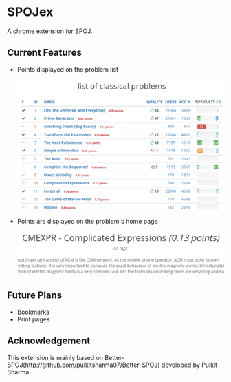 SPOJex
===========

A chrome extension for SPOJ.

Current Features
--------------------
* Points displayed on the problem list

  ![Points displayed beside all problems](https://github.com/igarash1/Better-SPOJ/blob/master/ad_list.png "all classical problems")

* Points are displayed on the problem's home page

  ![Points displayed on the Problem page](https://github.com/igarash1/Better-SPOJ/blob/master/ad_prob.png "problem page")

Future Plans
------------
* Bookmarks
* Print pages

Acknowledgement
-------------
This extension is mainly based on Better-SPOJ(http://github.com/pulkitsharma07/Better-SPOJ) developed by Pulkit Sharma.
